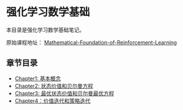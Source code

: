# 强化学习数学基础

本目录是强化学习数学基础笔记。 

原始课程地址： [Mathematical-Foundation-of-Reinforcement-Learning](https://github.com/MathFoundationRL/Book-Mathematical-Foundation-of-Reinforcement-Learning)

## 章节目录

- [Chapter1: 基本概念](./Chapter1/README.md)
- [Chapter2: 状态价值和贝尔曼方程](./Chapter2/README.md)
- [Chapter3: 最优状态价值和贝尔曼最优方程](./Chapter3/RAEDME.md)
- [Chapter4：价值迭代和策略迭代](./Chapter4/README.md)
